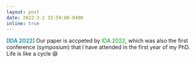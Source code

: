 ```yaml
---
layout: post
date: 2022-3-2 15:59:00-0400
inline: true
---
```

<span style="color:#2698BA;"><b>[IDA 2022]</b>  </span>  Our paper is accpeted by <font color=009f06>IDA 2022</font>, which was also the first conference (symposium) that I have attended in the first year of my PhD.  Life is like a cycle :smile:

